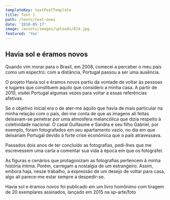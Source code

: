 ```yaml
---
templateKey: textPostTemplate
title: Text 1
path: /texts/text-ones
date: '2018-05-17'
image: /assets/images/uploads/014.jpg
featured: 'Yes'
---
```

## Havia sol e éramos novos

Quando vim morar para o Brasil, em 2008, comecei a perceber o meu país como um espectro: com a distância, Portugal passou a ser uma ausência.

O projeto Havia sol e éramos novos partiu da vontade de voltar às pessoas e lugares que constituem aquilo que considero a minha casa. A partir de 2010, visitei Portugal algumas vezes para voltar a essas referências afetivas.

Se o objetivo inicial era o de ater-me àquilo que havia de mais particular na minha relação com o país, dei-me conta de que as imagens ali feitas deixavam-se penetrar por uma atmosfera melancólica que dizia respeito à coletividade nacional. O casal Guillaume e Sandra e seu filho Gabriel, por exemplo, foram fotografados em seu apartamento vazio, no dia em que deixariam Portugal devido à forte crise econômica que o país atravessava.

Passados dois anos de ter concluído as fotografias, pedi-lhes que me escrevessem uma carta a comentar sua vida à época em que os fotografei.

As figuras e cenários que protagonizam as fotografias pertencem à minha história íntima. Porém, carregam a nostalgia de um estrangeiro. Assim, embora haja, nesse trabalho, a expressão de um desejo de voltar para casa, algo ali parece-me estar sempre a despedir-se.

Havia sol e éramos novos foi publicado em um livro homônimo com tiragem de 20 exemplares assinados, lançado em 2015 na sp-arte/foto

